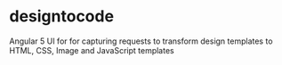 # designtocode
Angular 5 UI for for capturing requests to transform design templates to HTML, CSS, Image and JavaScript templates
